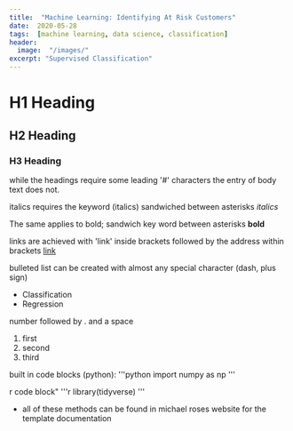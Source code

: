 ```yaml
---
title:  "Machine Learning: Identifying At Risk Customers"
date:  2020-05-28
tags:  [machine learning, data science, classification]
header:  
  image:  "/images/"
excerpt: "Supervised Classification"
---
```


# H1 Heading

## H2 Heading

### H3 Heading

while the headings require some leading '#' characters the entry of body text does not.

italics requires the keyword (italics) sandwiched between asterisks *italics*

The same applies to bold; sandwich key word between asterisks **bold**

links are achieved with 'link' inside brackets followed by the address within brackets [link](https://github.com)

bulleted list can be created with almost any special character (dash, plus sign)
+ Classification
+ Regression

number followed by . and a space
1. first
2. second
3. third

built in code blocks (python):
'''python
    import numpy as np
'''

r code block"
'''r
  library(tidyverse)
'''

* all of these methods can be found in michael roses website for the template documentation
